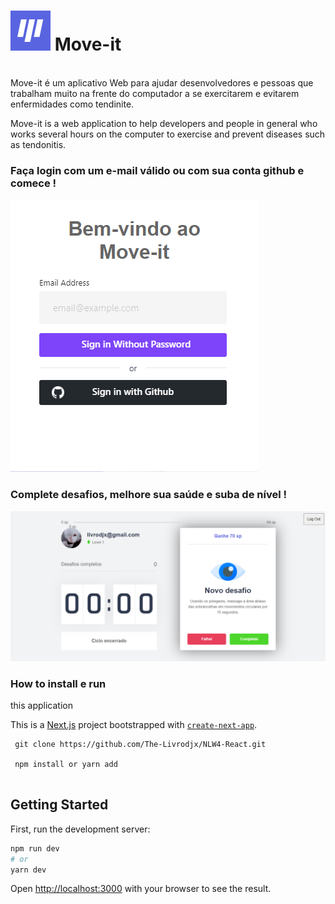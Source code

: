 

# ![logo /](https://github.com/The-Livrodjx/NLW4-React/blob/master/public/favicon.png) Move-it

<br />
Move-it é um aplicativo Web para ajudar desenvolvedores e pessoas que trabalham muito na frente do computador a se exercitarem e evitarem enfermidades como tendinite.


Move-it is a web application to help developers and people in general who works several hours on the computer to exercise and prevent diseases such as tendonitis.



### Faça login com um e-mail válido ou com sua conta github e comece !

![endpoint /](https://github.com/The-Livrodjx/NLW4-React/blob/master/public/example.png)


### Complete desafios, melhore sua saúde e suba de nível !

![endpoint /](https://github.com/The-Livrodjx/NLW4-React/blob/master/public/example2.png)




### How to install e run
 this application

This is a [Next.js](https://nextjs.org/) project bootstrapped with [`create-next-app`](https://github.com/vercel/next.js/tree/canary/packages/create-next-app).

```
 git clone https://github.com/The-Livrodjx/NLW4-React.git
 
 npm install or yarn add 
 
```

## Getting Started

First, run the development server:

```bash
npm run dev
# or
yarn dev
```

Open [http://localhost:3000](http://localhost:3000) with your browser to see the result.
